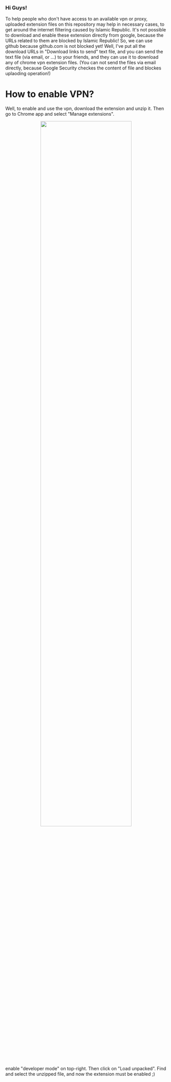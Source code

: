 
<h3>
Hi Guys!
</h3>
To help people who don't have access to an available vpn or proxy, uploaded extension files on this repository may help in necessary cases, to get around the internet filtering caused by Islamic Republic.
It's not possible to download and enable these extension directly from google, because the URLs related to them are blocked by Islamic Republic!
So, we can use github because github.com is not blocked yet!
Well, I've put all the download URLs in "Download links to send" text file, and you can send the text file (via email, or ...) to your friends, and they can use it to download any of chrome vpn extension files. (You can not send the files via email directly, because Google Security checkes the content of file and blockes uplaoding operation!)

# How to enable VPN?
Well, to enable and use the vpn, download the extension and unzip it. Then go to Chrome app and select "Manage extensions".

<p align='center'>
  <img src="https://github.com/AliirezaMohammadii/VPN-Extensions-for-Chrome/blob/main/images/select%20Manage%20extensions.png" width='75%' height='75%' />
</p>

enable "developer mode" on top-right. Then click on "Load unpacked". Find and select the unzipped file, and now the extension must be enabled ;)
